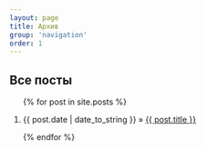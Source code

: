 ```yaml
---
layout: page
title: Архив
group: 'navigation'
order: 1
---
```

<h2>Все посты</h2>
<ol class="posts">
    {% for post in site.posts %}
    <li><p><span>{{ post.date | date_to_string }}</span> &raquo; <a href="{{ post.url }}">{{ post.title }}</a></p></li>
    {% endfor %}
</ol>
